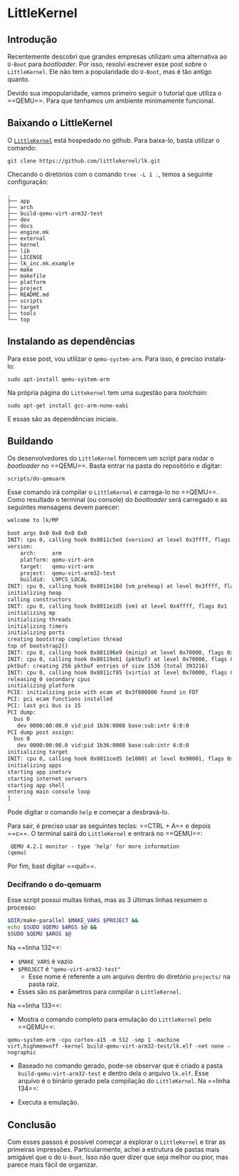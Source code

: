 # LittleKernel


## Introdução

Recentemente descobri que grandes empresas utilizam uma alternativa ao `U-Boot` para *bootloader*. Por isso, resolvi escrever esse post sobre o `LittleKernel`. Ele não tem a popularidade do `U-Boot`, mas é tão antigo quanto.

Devido sua impopularidade, vamos primeiro seguir o tutorial que utiliza o ==QEMU==. Para que tenhamos um ambiente minimamente funcional.

## Baixando o LittleKernel

O [`LittleKernel`](https://github.com/littlekernel/lk) está hospedado no github. Para baixa-lo, basta utilizar o comando:

```{.sh}
git clone https://github.com/littlekernel/lk.git
```

Checando o diretórios com o comando `tree -L 1 .`, temos a seguinte configuração:

```{.sh}  
.
├── app
├── arch
├── build-qemu-virt-arm32-test
├── dev
├── docs
├── engine.mk
├── external
├── kernel
├── lib
├── LICENSE
├── lk_inc.mk.example
├── make
├── makefile
├── platform
├── project
├── README.md
├── scripts
├── target
├── tools
└── top
```

## Instalando as dependências

Para esse post, vou utilizar o `qemu-system-arm`. Para isso, é preciso instala-lo:

```{.sh}
sudo apt-install qemu-system-arm
```

Na própria página do `Littekernel` tem uma sugestão para *toolchain*:

```{.sh}
sudo apt-get install gcc-arm-none-eabi
```

E essas são as dependências iniciais.

## Buildando

Os desenvolvedores do `LittleKernel` fornecem um script para rodar o *bootloader* no ==QEMU==. Basta entrar na pasta do repositório e digitar:

```{.sh}
scripts/do-qemuarm
```

Esse comando irá compilar o `LittleKernel` e carrega-lo no ==QEMU==. Como resultado o terminal (ou console) do *bootloader* será carregado e as seguintes mensagens devem parecer:

```{.sh linenums="1" hl_lines="1 42"}
welcome to lk/MP

boot args 0x0 0x0 0x0 0x0
INIT: cpu 0, calling hook 0x8011c5ed (version) at level 0x3ffff, flags 0x1
version:
	arch:     arm
	platform: qemu-virt-arm
	target:   qemu-virt-arm
	project:  qemu-virt-arm32-test
	buildid:  L9PCS_LOCAL
INIT: cpu 0, calling hook 0x8011e18d (vm_preheap) at level 0x3ffff, flags 0x1
initializing heap
calling constructors
INIT: cpu 0, calling hook 0x8011e1d5 (vm) at level 0x4ffff, flags 0x1
initializing mp
initializing threads
initializing timers
initializing ports
creating bootstrap completion thread
top of bootstrap2()
INIT: cpu 0, calling hook 0x801196e9 (minip) at level 0x70000, flags 0x1
INIT: cpu 0, calling hook 0x80119eb1 (pktbuf) at level 0x70000, flags 0x1
pktbuf: creating 256 pktbuf entries of size 1536 (total 393216)
INIT: cpu 0, calling hook 0x8011cf85 (virtio) at level 0x70000, flags 0x1
releasing 0 secondary cpus
initializing platform
PCIE: initializing pcie with ecam at 0x3f000000 found in FDT
PCI: pci ecam functions installed
PCI: last pci bus is 15
PCI dump:
  bus 0
   dev 0000:00:00.0 vid:pid 1b36:0008 base:sub:intr 6:0:0 
PCI dump post assign:
  bus 0
   dev 0000:00:00.0 vid:pid 1b36:0008 base:sub:intr 6:0:0 
initializing target
INIT: cpu 0, calling hook 0x8011ced5 (e1000) at level 0x90001, flags 0x1
initializing apps
starting app inetsrv
starting internet servers
starting app shell
entering main console loop
] 
```

Pode digitar o comando `help` e começar a desbravá-lo.

Para sair, é preciso usar as seguintes teclas: ==CTRL + A== e depois ==c==. O terminal sairá do `LittleKernel` e entrará no ==QEMU==:

```{.sh}
 QEMU 4.2.1 monitor - type 'help' for more information
(qemu) 
```

Por fim, bast digitar ==quit==.

### Decifrando o do-qemuarm

Esse script possui muitas linhas, mas as 3 últimas linhas resumem o processo:

```{.sh linenums="132"}
$DIR/make-parallel $MAKE_VARS $PROJECT &&
echo $SUDO $QEMU $ARGS $@ &&
$SUDO $QEMU $ARGS $@
```

Na ==linha 132==:

- `$MAKE_VARS` é vazio
- `$PROJECT` é `"qemu-virt-arm32-test"`
    - Esse nome é referente a um arquivo dentro do diretório `projects/` na pasta raiz.
- Esses são os parâmetros para compilar o `LittleKernel`.

Na ==linha 133==:

- Mostra o comando completo para emulação do `LittleKernel` pelo ==QEMU==:

```{.sh}
qemu-system-arm -cpu cortex-a15 -m 512 -smp 1 -machine virt,highmem=off -kernel build-qemu-virt-arm32-test/lk.elf -net none -nographic
```

- Baseado no comando gerado, pode-se observar que é criado a pasta `build-qemu-virt-arm32-test` e dentro dela o arquivo `lk.elf`. Esse arquivo é o binário gerado pela compilação do `LittleKernel`.
Na ==linha 134==:

- Executa a emulação.

## Conclusão

Com esses passos é possível começar a explorar o `LittleKernel` e tirar as primeiras impressões. Particularmente, achei a estrutura de pastas mais amigável que o do `U-Boot`. Isso não quer dizer que seja melhor ou pior, mas parece mais fácil de organizar.